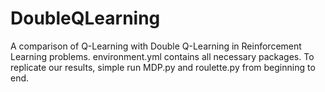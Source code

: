 # DoubleQLearning
A comparison of Q-Learning with Double Q-Learning in Reinforcement Learning problems.
environment.yml contains all necessary packages.
To replicate our results, simple run MDP.py and roulette.py from beginning to end.